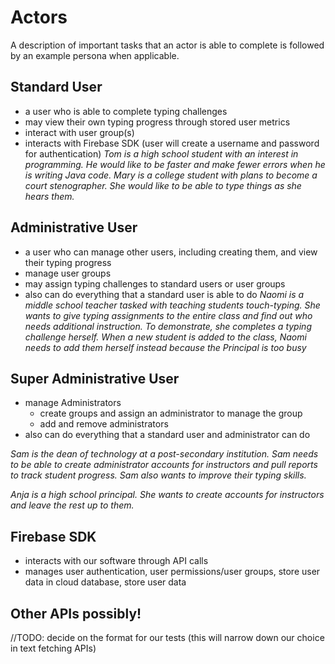 # Actors
A description of important tasks that an actor is able to complete is followed by an example persona when applicable.

## Standard User
- a user who is able to complete typing challenges
- may view their own typing progress through stored user metrics
- interact with user group(s)
- interacts with Firebase SDK (user will create a username and password for authentication)
*Tom is a high school student with an interest in programming. He would like to be faster and make fewer errors when he is writing Java code.*
*Mary is a college student with plans to become a court stenographer. She would like to be able to type things as she hears them.*

## Administrative User
- a user who can manage other users, including creating them, and view their typing progress
- manage user groups
- may assign typing challenges to standard users or user groups
- also can do everything that a standard user is able to do
*Naomi is a middle school teacher tasked with teaching students touch-typing. She wants to give typing assignments to the entire class and find out who needs additional instruction. To demonstrate, she completes a typing challenge herself. When a new student is added to the class, Naomi needs to add them herself instead because the Principal is too busy*

## Super Administrative User
- manage Administrators
   - create groups and assign an administrator to manage the group
   - add and remove administrators
- also can do everything that a standard user and administrator can do

*Sam is the dean of technology at a post-secondary institution. Sam needs to be able to create administrator accounts for instructors and pull reports to track student progress. Sam also wants to improve their typing skills.*

*Anja is a high school principal. She wants to create accounts for instructors and leave the rest up to them.*

## Firebase SDK
- interacts with our software through API calls
- manages user authentication, user permissions/user groups, store user data in cloud database, store user data

## Other APIs possibly!
//TODO: decide on the format for our tests (this will narrow down our choice in text fetching APIs)
